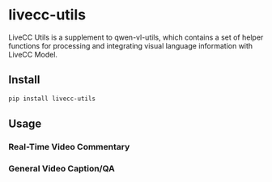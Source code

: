 # livecc-utils

LiveCC Utils is a supplement to qwen-vl-utils, which contains a set of helper functions for processing and integrating visual language information with LiveCC Model.

## Install

```bash
pip install livecc-utils
```

## Usage

### Real-Time Video Commentary

### General Video Caption/QA